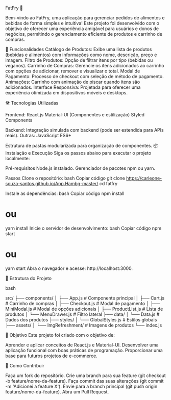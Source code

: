 FatFry 🍟

Bem-vindo ao FatFry, uma aplicação para gerenciar pedidos de alimentos e bebidas de forma simples e intuitiva! Este projeto foi desenvolvido com o objetivo de oferecer uma experiência amigável para usuários e donos de negócios, permitindo o gerenciamento eficiente de produtos e carrinho de compras.

🚀 Funcionalidades
Catálogo de Produtos: Exibe uma lista de produtos (bebidas e alimentos) com informações como nome, descrição, preço e imagem.
Filtro de Produtos: Opção de filtrar itens por tipo (bebidas ou veganos).
Carrinho de Compras: Gerencie os itens adicionados ao carrinho com opções de adicionar, remover e visualizar o total.
Modal de Pagamento: Processo de checkout com seleção de método de pagamento.
Animações: Carrinho com animação de piscar quando itens são adicionados.
Interface Responsiva: Projetada para oferecer uma experiência otimizada em dispositivos móveis e desktops.

🛠️ Tecnologias Utilizadas

Frontend:
React.js
Material-UI (Componentes e estilização)
Styled Components

Backend:
Integração simulada com backend (pode ser estendida para APIs reais).
Outras:
JavaScript ES6+

Estrutura de pastas modularizada para organização de componentes.
📦 Instalação e Execução
Siga os passos abaixo para executar o projeto localmente:

Pré-requisitos
Node.js instalado.
Gerenciador de pacotes npm ou yarn.

Passos
Clone o repositório:
bash
Copiar código
git clone https://carleone-souza-santos.github.io/App.Hambg-master/
cd fatfry

Instale as dependências:
bash
Copiar código
npm install

# ou

yarn install
Inicie o servidor de desenvolvimento:
bash
Copiar código
npm start

# ou

yarn start
Abra o navegador e acesse: http://localhost:3000.

📖 Estrutura do Projeto

bash

src/
├── components/
│ ├── App.js # Componente principal
│ ├── Cart.js # Carrinho de compras
│ ├── Checkout.js # Modal de pagamento
│ ├── MiniModal.js # Modal de opções adicionais
│ ├── ProductList.js # Lista de produtos
│ └── MenuDrawer.js # Filtro lateral
├── data/
│ └── Data.js # Dados dos produtos
├── styles/
│ └── GlobalStyles.js # Estilos globais
├── assets/
│ └── ImgRefreshment/ # Imagens de produtos
└── index.js

🎯 Objetivo
Este projeto foi criado com o objetivo de:

Aprender e aplicar conceitos de React.js e Material-UI.
Desenvolver uma aplicação funcional com boas práticas de programação.
Proporcionar uma base para futuros projetos de e-commerce.

🤝 Como Contribuir

Faça um fork do repositório.
Crie uma branch para sua feature (git checkout -b feature/nome-da-feature).
Faça commit das suas alterações (git commit -m 'Adicionei a feature X').
Envie para a branch principal (git push origin feature/nome-da-feature).
Abra um Pull Request.
